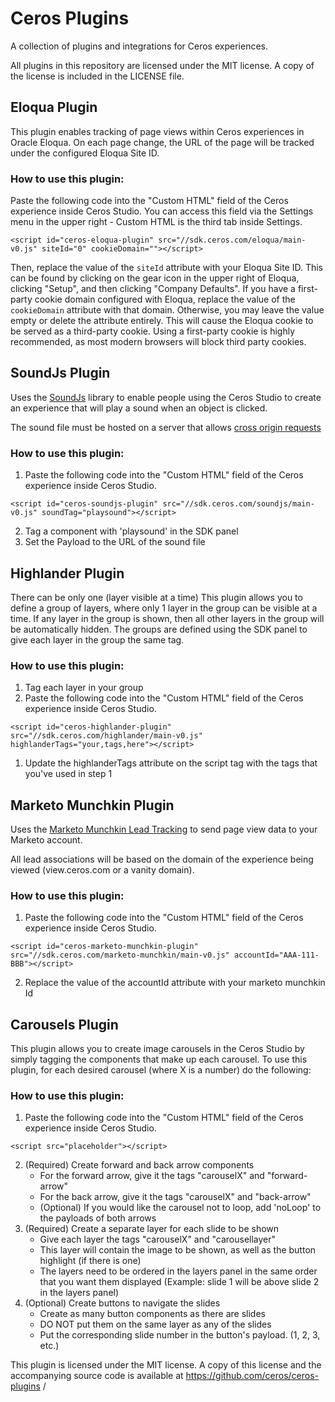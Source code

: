 # Ceros Plugins
A collection of plugins and integrations for Ceros experiences.

All plugins in this repository are licensed under the MIT license. A copy of the license is included in the LICENSE file.

## Eloqua Plugin

This plugin enables tracking of page views within Ceros experiences in Oracle Eloqua. On each page change, the URL of the page
will be tracked under the configured Eloqua Site ID.

### How to use this plugin:

Paste the following code into the "Custom HTML" field of the Ceros experience inside Ceros Studio. You can
access this field via the Settings menu in the upper right - Custom HTML is the third tab inside Settings.

```
<script id="ceros-eloqua-plugin" src="//sdk.ceros.com/eloqua/main-v0.js" siteId="0" cookieDomain=""></script>
```

Then, replace the value of the `siteId` attribute with your Eloqua Site ID. This can be found by clicking on the gear
icon in the upper right of Eloqua, clicking "Setup", and then clicking "Company Defaults". If you have a first-party
cookie domain configured with Eloqua, replace the value of the `cookieDomain` attribute with that domain. Otherwise,
you may leave the value empty or delete the attribute entirely. This will cause the Eloqua cookie to be served as a
third-party cookie. Using a first-party cookie is highly recommended, as most modern browsers will block third party
cookies.

## SoundJs Plugin

Uses the [SoundJs](http://www.createjs.com/soundjs) library to enable people using the Ceros Studio to create an experience that will play a sound when
an object is clicked.

The sound file must be hosted on a server that allows [cross origin requests](https://en.wikipedia.org/wiki/Cross-origin_resource_sharing)

### How to use this plugin:

1. Paste the following code into the "Custom HTML" field of the Ceros experience inside Ceros Studio.
```
<script id="ceros-soundjs-plugin" src="//sdk.ceros.com/soundjs/main-v0.js" soundTag="playsound"></script>
```
2. Tag a component with 'playsound' in the SDK panel
3. Set the Payload to the URL of the sound file

## Highlander Plugin

There can be only one (layer visible at a time)
This plugin allows you to define a group of layers, where only 1 layer in the group can be visible at a time.
If any layer in the group is shown, then all other layers in the group will be automatically hidden.
The groups are defined using the SDK panel to give each layer in the group the same tag.

### How to use this plugin:

1. Tag each layer in your group
1. Paste the following code into the "Custom HTML" field of the Ceros experience inside Ceros Studio.
```
<script id="ceros-highlander-plugin" src="//sdk.ceros.com/highlander/main-v0.js" highlanderTags="your,tags,here"></script>
```
1. Update the highlanderTags attribute on the script tag with the tags that you've used in step 1


## Marketo Munchkin Plugin

Uses the [Marketo Munchkin Lead Tracking](http://developers.marketo.com/documentation/websites/lead-tracking-munchkin-js/) to send page view data to your Marketo account.

All lead associations will be based on the domain of the experience being viewed (view.ceros.com or a vanity domain).

### How to use this plugin:

1. Paste the following code into the "Custom HTML" field of the Ceros experience inside Ceros Studio.
```
<script id="ceros-marketo-munchkin-plugin" src="//sdk.ceros.com/marketo-munchkin/main-v0.js" accountId="AAA-111-BBB"></script>
```
2. Replace the value of the accountId attribute with your marketo munchkin Id


## Carousels Plugin

This plugin allows you to create image carousels in the Ceros Studio by
simply tagging the components that make up each carousel. To use this plugin,
for each desired carousel (where X is a number) do the following:

### How to use this plugin:

   1. Paste the following code into the "Custom HTML" field of the Ceros experience inside Ceros Studio.
   ```
   <script src="placeholder"></script>
   ```
  2. (Required) Create forward and back arrow components
     - For the forward arrow, give it the tags "carouselX" and "forward-arrow"
     - For the back arrow, give it the tags "carouselX" and "back-arrow"
     - (Optional) If you would like the carousel not to loop, add 'noLoop'
       to the payloads of both arrows
  3. (Required) Create a separate layer for each slide to be shown
     - Give each layer the tags "carouselX" and "carousellayer"
     - This layer will contain the image to be shown, as well as the button highlight (if there is one)
     - The layers need to be ordered in the layers panel in the same order that you want them displayed
       (Example: slide 1 will be above slide 2 in the layers panel)
  4. (Optional) Create buttons to navigate the slides
     - Create as many button components as there are slides
     - DO NOT put them on the same layer as any of the slides
     - Put the corresponding slide number in the button's payload. (1, 2, 3, etc.)

  This plugin is licensed under the MIT license. A copy of this license and
  the accompanying source code is available at https://github.com/ceros/ceros-plugins
 /
